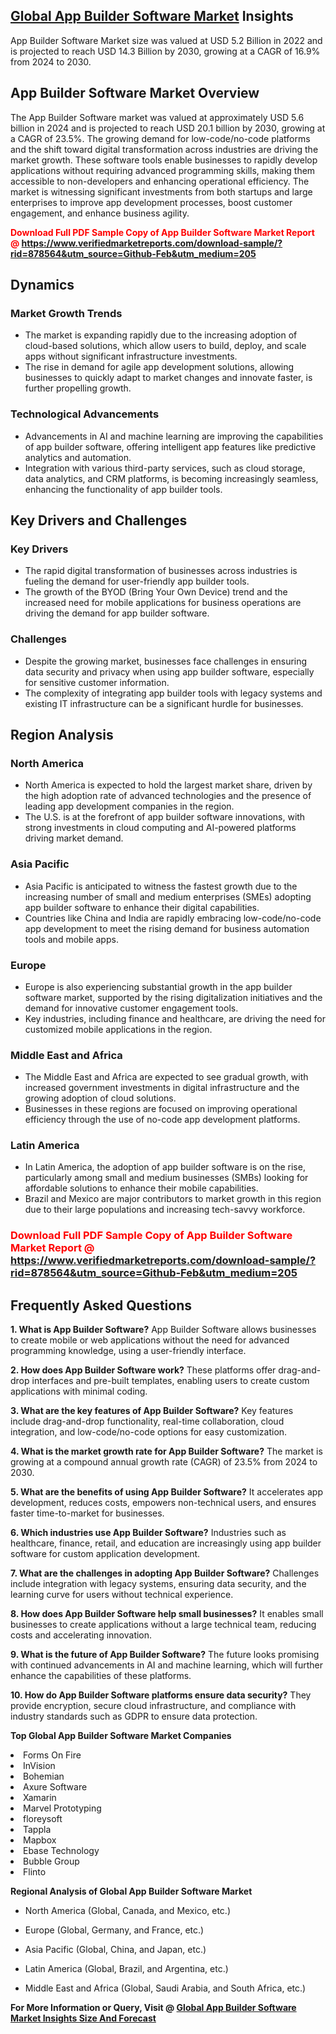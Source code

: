 <h2><a href="https://www.verifiedmarketreports.com/download-sample/?rid=878564&amp;utm_source=Github&amp;utm_medium=205" target="_blank">Global App Builder Software Market</a> Insights</h2><p>App Builder Software Market size was valued at USD 5.2 Billion in 2022 and is projected to reach USD 14.3 Billion by 2030, growing at a CAGR of 16.9% from 2024 to 2030.</p><p><h2>App Builder Software Market Overview</h2> <p>The App Builder Software market was valued at approximately USD 5.6 billion in 2024 and is projected to reach USD 20.1 billion by 2030, growing at a CAGR of 23.5%. The growing demand for low-code/no-code platforms and the shift toward digital transformation across industries are driving the market growth. These software tools enable businesses to rapidly develop applications without requiring advanced programming skills, making them accessible to non-developers and enhancing operational efficiency. The market is witnessing significant investments from both startups and large enterprises to improve app development processes, boost customer engagement, and enhance business agility.</p> <p><strong><p><span class=""><span style="color: #ff0000;"><strong>Download Full PDF Sample Copy of App Builder Software Market Report</strong> @ </span><a href="https://www.verifiedmarketreports.com/download-sample/?rid=878564&amp;utm_source=Github-Feb&amp;utm_medium=205" target="_blank">https://www.verifiedmarketreports.com/download-sample/?rid=878564&amp;utm_source=Github-Feb&amp;utm_medium=205</a></span></p></strong></p> <h2>Dynamics</h2> <h3>Market Growth Trends</h3> <ul> <li>The market is expanding rapidly due to the increasing adoption of cloud-based solutions, which allow users to build, deploy, and scale apps without significant infrastructure investments.</li> <li>The rise in demand for agile app development solutions, allowing businesses to quickly adapt to market changes and innovate faster, is further propelling growth.</li> </ul> <h3>Technological Advancements</h3> <ul> <li>Advancements in AI and machine learning are improving the capabilities of app builder software, offering intelligent app features like predictive analytics and automation.</li> <li>Integration with various third-party services, such as cloud storage, data analytics, and CRM platforms, is becoming increasingly seamless, enhancing the functionality of app builder tools.</li> </ul> <h2>Key Drivers and Challenges</h2> <h3>Key Drivers</h3> <ul> <li>The rapid digital transformation of businesses across industries is fueling the demand for user-friendly app builder tools.</li> <li>The growth of the BYOD (Bring Your Own Device) trend and the increased need for mobile applications for business operations are driving the demand for app builder software.</li> </ul> <h3>Challenges</h3> <ul> <li>Despite the growing market, businesses face challenges in ensuring data security and privacy when using app builder software, especially for sensitive customer information.</li> <li>The complexity of integrating app builder tools with legacy systems and existing IT infrastructure can be a significant hurdle for businesses.</li> </ul> <h2>Region Analysis</h2> <h3>North America</h3> <ul> <li>North America is expected to hold the largest market share, driven by the high adoption rate of advanced technologies and the presence of leading app development companies in the region.</li> <li>The U.S. is at the forefront of app builder software innovations, with strong investments in cloud computing and AI-powered platforms driving market demand.</li> </ul> <h3>Asia Pacific</h3> <ul> <li>Asia Pacific is anticipated to witness the fastest growth due to the increasing number of small and medium enterprises (SMEs) adopting app builder software to enhance their digital capabilities.</li> <li>Countries like China and India are rapidly embracing low-code/no-code app development to meet the rising demand for business automation tools and mobile apps.</li> </ul> <h3>Europe</h3> <ul> <li>Europe is also experiencing substantial growth in the app builder software market, supported by the rising digitalization initiatives and the demand for innovative customer engagement tools.</li> <li>Key industries, including finance and healthcare, are driving the need for customized mobile applications in the region.</li> </ul> <h3>Middle East and Africa</h3> <ul> <li>The Middle East and Africa are expected to see gradual growth, with increased government investments in digital infrastructure and the growing adoption of cloud solutions.</li> <li>Businesses in these regions are focused on improving operational efficiency through the use of no-code app development platforms.</li> </ul> <h3>Latin America</h3> <ul> <li>In Latin America, the adoption of app builder software is on the rise, particularly among small and medium businesses (SMBs) looking for affordable solutions to enhance their mobile capabilities.</li> <li>Brazil and Mexico are major contributors to market growth in this region due to their large populations and increasing tech-savvy workforce.</li> </ul> <h3><p><span class=""><span style="color: #ff0000;"><strong>Download Full PDF Sample Copy of App Builder Software Market Report</strong> @ </span><a href="https://www.verifiedmarketreports.com/download-sample/?rid=878564&amp;utm_source=Github-Feb&amp;utm_medium=205" target="_blank">https://www.verifiedmarketreports.com/download-sample/?rid=878564&amp;utm_source=Github-Feb&amp;utm_medium=205</a></span></p></h3> <h2>Frequently Asked Questions</h2> <p><strong>1. What is App Builder Software?</strong> App Builder Software allows businesses to create mobile or web applications without the need for advanced programming knowledge, using a user-friendly interface.</p> <p><strong>2. How does App Builder Software work?</strong> These platforms offer drag-and-drop interfaces and pre-built templates, enabling users to create custom applications with minimal coding.</p> <p><strong>3. What are the key features of App Builder Software?</strong> Key features include drag-and-drop functionality, real-time collaboration, cloud integration, and low-code/no-code options for easy customization.</p> <p><strong>4. What is the market growth rate for App Builder Software?</strong> The market is growing at a compound annual growth rate (CAGR) of 23.5% from 2024 to 2030.</p> <p><strong>5. What are the benefits of using App Builder Software?</strong> It accelerates app development, reduces costs, empowers non-technical users, and ensures faster time-to-market for businesses.</p> <p><strong>6. Which industries use App Builder Software?</strong> Industries such as healthcare, finance, retail, and education are increasingly using app builder software for custom application development.</p> <p><strong>7. What are the challenges in adopting App Builder Software?</strong> Challenges include integration with legacy systems, ensuring data security, and the learning curve for users without technical experience.</p> <p><strong>8. How does App Builder Software help small businesses?</strong> It enables small businesses to create applications without a large technical team, reducing costs and accelerating innovation.</p> <p><strong>9. What is the future of App Builder Software?</strong> The future looks promising with continued advancements in AI and machine learning, which will further enhance the capabilities of these platforms.</p> <p><strong>10. How do App Builder Software platforms ensure data security?</strong> They provide encryption, secure cloud infrastructure, and compliance with industry standards such as GDPR to ensure data protection.</p> </p><p><strong>Top Global App Builder Software Market Companies</strong></p><div data-test-id=""><p><li>Forms On Fire</li><li> InVision</li><li> Bohemian</li><li> Axure Software</li><li> Xamarin</li><li> Marvel Prototyping</li><li> floreysoft</li><li> Tappla</li><li> Mapbox</li><li> Ebase Technology</li><li> Bubble Group</li><li> Flinto</li></p><div><strong>Regional Analysis of&nbsp;Global App Builder Software Market</strong></div><ul><li dir="ltr"><p dir="ltr">North America&nbsp;(Global, Canada, and Mexico, etc.)</p></li><li dir="ltr"><p dir="ltr">Europe (Global, Germany, and France, etc.)</p></li><li dir="ltr"><p dir="ltr">Asia Pacific&nbsp;(Global, China, and Japan, etc.)</p></li><li dir="ltr"><p dir="ltr">Latin America&nbsp;(Global, Brazil, and Argentina, etc.)</p></li><li dir="ltr">Middle East and Africa&nbsp;(Global, Saudi Arabia, and South Africa, etc.)</li></ul><p><strong>For More Information or Query, Visit @&nbsp;</strong><strong><a href="https://www.verifiedmarketreports.com/product/app-builder-software-market/?utm_source=Github&amp;utm_medium=205" target="_blank">Global App Builder Software Market Insights Size And Forecast</a></strong></p></div>
